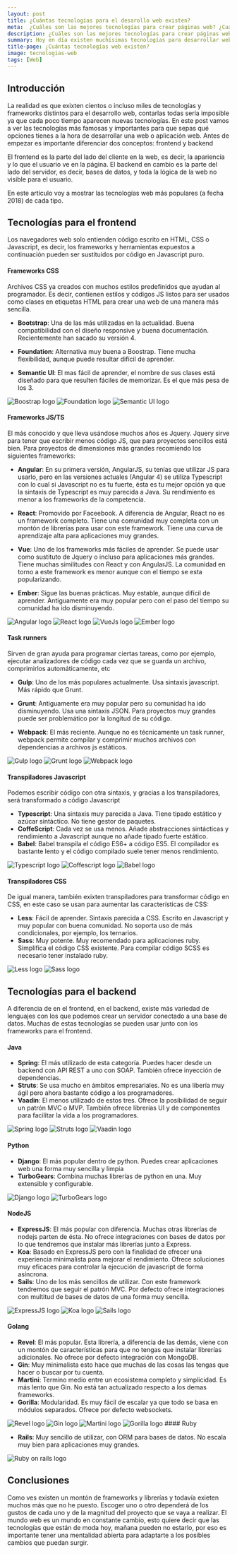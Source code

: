 ```yaml
---
layout: post
title: ¿Cuántas tecnologías para el desarollo web existen?
meta:  ¿Cuáles son las mejores tecnologías para crear páginas web? ¿Cuáles son las más populares? 
description: ¿Cuáles son las mejores tecnologías para crear páginas web? ¿Cuáles son las más populares? 
summary: Hoy en día existen muchísimas tecnologías para desarrollar web. En este artículo voy a motrar cuáles son los frameworks más interesantes y populares para del desarrollo web en el año 2018.
title-page: ¿Cuántas tecnologías web existen?
image: tecnologias-web
tags: [Web] 
---
```


## Introducción

La realidad es que exixten cientos o incluso miles de tecnologías y frameworks distintos para el desarrollo web, contarlas todas sería imposible ya que cada poco tiempo 
aparecen nuevas tecnologías. En este post vamos a ver las tecnologías más famosas y importantes para que sepas qué opciones tienes a la hora de 
desarrollar una web o aplicación web. Antes de empezar es importante diferenciar dos conceptos: frontend y backend

El frontend es la parte del lado del cliente en la web, es decir, la apariencia y lo que el usuario ve en la página.
El backend en cambio es la parte del lado del servidor, es decir, bases de datos, y toda la lógica de la web no visible para el usuario.

En este artículo voy a mostrar las tecnologías web más populares (a fecha 2018) de cada tipo.

## Tecnologías para el frontend

Los navegadores web solo entienden código escrito en HTML, CSS o Javascript, es decir, los frameworks y herramientas expuestos a continuación pueden
ser sustituidos por código en Javascript puro.

#### Frameworks CSS

Archivos CSS ya creados con muchos estilos predefinidos que ayudan al programador. Es decir, contienen estilos y códigos JS listos para ser usados como clases
en etiquetas HTML para crear una web de una manera más sencilla.

- **Bootstrap**: Una de las más utilizadas en la actualidad. Buena compatibilidad con el diseño responsive y buena documentación. Recientemente han sacado su versión 4.

- **Foundation**: Alternativa muy buena a Boostrap. Tiene mucha flexibilidad, aunque puede resultar difícil de aprender.

- **Semantic UI**: El mas fácil de aprender, el nombre de sus clases está diseñado para que resulten fáciles de memorizar. Es el que más pesa de los 3.

 <img src="https://i.imgur.com/yKVqvjs.png" class="responsive-img img-100" alt="Boostrap logo"> 
 <img src="https://i.imgur.com/b6c2NbQ.png" class="responsive-img img-100" alt="Foundation logo"> 
 <img src="https://i.imgur.com/RKU8hFE.png" class="responsive-img img-100" alt="Semantic UI logo"> 


#### Frameworks JS/TS

El más conocido y que lleva usándose muchos años es Jquery. Jquery sirve para tener que escribir menos código JS, que para proyectos sencillos está bien.
Para proyectos de dimensiones más grandes recomiendo los siguientes frameworks:

- **Angular**: En su primera versión, AngularJS, su tenías que utilizar JS para usarlo, pero en las versiones actuales (Angular 4) se utiliza Typescript con lo cual si
Javascript no es tu fuerte, ésta es tu mejor opción ya que la sintaxis de Typescript es muy parecida a Java. Su rendimiento es menor a los frameworks de la competencia.

- **React**: Promovido por Faceebook. A diferencia de Angular, React no es un framework completo. Tiene una comunidad muy completa con un montón de librerías para usar con este framework.
Tiene una curva de aprendizaje alta para aplicaciones muy grandes.

- **Vue**: Uno de los frameworks más fáciles de aprender. Se puede usar como sustituto de Jquery o incluso para aplicaciones más grandes. Tiene muchas similitudes con React y con AngularJS.
La comunidad en torno a este framework es menor aunque con el tiempo se esta popularizando.

- **Ember**: Sigue las buenas prácticas. Muy estable, aunque difícil de aprender. Antiguamente era muy popular pero con el paso del tiempo su comunidad ha ido disminuyendo.

 <img src="https://i.imgur.com/Z5kpa28.png" class="responsive-img img-100" alt="Angular logo"> 
 <img src="https://i.imgur.com/F9skwZa.png" class="responsive-img img-100" alt="React logo"> 
 <img src="https://i.imgur.com/IKzWBcs.png" class="responsive-img img-100" alt="VueJs logo"> 
 <img src="https://i.imgur.com/I3nT8vz.png" class="responsive-img img-100" alt="Ember logo"> 

#### Task runners

Sirven de gran ayuda para programar ciertas tareas, como por ejemplo, ejecutar analizadores de código cada vez que se guarda un archivo, comprimirlos automáticamente, etc

- **Gulp**: Uno de los más populares actualmente. Usa sintaxis javascript. Más rápido que Grunt.

- **Grunt**: Antiguamente era muy popular pero su comunidad ha ido disminuyendo. Usa una sintaxis JSON. Para proyectos muy grandes puede ser problemático por la longitud de su código.

- **Webpack**: El más reciente. Aunque no es técnicamente un task runner, webpack permite compilar y comprimir muchos archivos con dependencias a archivos js estáticos. 

 <img src="https://i.imgur.com/UAbMNA6.png" class="responsive-img img-100" alt="Gulp logo"> 
 <img src="https://i.imgur.com/tmynA35.png" class="responsive-img img-100" alt="Grunt logo"> 
 <img src="https://i.imgur.com/M0mO0k3.png" class="responsive-img img-100" alt="Webpack logo"> 

#### Transpiladores Javascript

Podemos escribir código con otra sintaxis, y gracias a los transpiladores, será transformado a código Javascript

- **Typescript**: Una sintaxis muy parecida a Java. Tiene tipado estático y azúcar sintáctico. No tiene gestor de paquetes.
- **CoffeScript**: Cada vez se usa menos. Añade abstracciones sintácticas y rendimiento a Javascript aunque no añade tipado fuerte estático. 
- **Babel**: Babel transpila el código ES6+ a código ES5. El compilador es bastante lento y el código compilado suele tener menos rendimiento. 

 <img src="https://i.imgur.com/vAt09XW.png" class="responsive-img img-100" alt="Typescript logo"> 
 <img src="https://i.imgur.com/ODoDvYK.png" class="responsive-img img-100" alt="Coffescript logo"> 
 <img src="https://i.imgur.com/FOUigiQ.png" class="responsive-img img-100" alt="Babel logo"> 

#### Transpiladores CSS

De igual manera, también exixten transpiladores para transformar código en CSS, en este caso se usan para aumentar las características de CSS:

- **Less**: Fácil de aprender. Sintaxis parecida a CSS. Escrito en Javascript y muy popular con buena comunidad. No soporta uso de más condicionales, por ejemplo, los ternarios.
- **Sass**: Muy potente. Muy recomendado para aplicaciones ruby. Simplifica el código CSS existente. Para compilar código SCSS es necesario tener instalado ruby.

 <img src="https://i.imgur.com/PnuHOJR.png" class="responsive-img img-100" alt="Less logo"> 
 <img src="https://i.imgur.com/b9eBxhs.png" class="responsive-img img-100" alt="Sass logo"> 

## Tecnologías para el backend

A diferencia de en el frontend, en el backend, existe más variedad de lenguajes con los que podemos crear un servidor conectado a una base de datos.
Muchas de estas tecnologías se pueden usar junto con los frameworks para el frontend.

#### Java

- **Spring**: El más utilizado de esta categoría. Puedes hacer desde un backend con API REST a uno con SOAP. También ofrece inyección de dependencias.  
- **Struts**: Se usa mucho en ámbitos empresariales. No es una libería muy ágil pero ahora bastante código a los programadores.
- **Vaadin**: El menos utilizado de estos tres. Ofrece la posibilidad de seguir un patrón MVC o MVP. También ofrece librerías UI y de componentes para facilitar la vida a los programadores.

 <img src="https://i.imgur.com/QHT6FzK.png" class="responsive-img img-100" alt="Spring logo"> 
 <img src="https://i.imgur.com/JwVFDIk.png" class="responsive-img img-100" alt="Struts logo"> 
 <img src="https://i.imgur.com/amUB8sH.png" class="responsive-img img-100" alt="Vaadin logo"> 

#### Python

- **Django**: El más popular dentro de python. Puedes crear aplicaciones web una forma muy sencilla y limpia
- **TurboGears**: Combina muchas librerías de python en una. Muy extensible y configurable.

 <img src="https://i.imgur.com/786krcK.png" class="responsive-img img-100" alt="Django logo"> 
 <img src="https://i.imgur.com/s61gMz1.png" class="responsive-img img-100" alt="TurboGears logo"> 

#### NodeJS

- **ExpressJS**: El más popular con diferencia. Muchas otras librerías de nodejs parten de ésta. No ofrece integraciones con bases de datos por lo que tendremos que instalar más librerías junto a Express.
- **Koa**: Basado en ExpressJS pero con la finalidad de ofrecer una experiencia minimalista para mejorar el rendimiento. Ofrece soluciones muy eficaces para controlar la ejecución de javascript de forma asíncrona.
- **Sails**: Uno de los más sencillos de utilizar. Con este framework tendremos que seguir el patrón MVC. Por defecto ofrece integraciones con multitud de bases de datos de una forma muy sencilla.

 <img src="https://i.imgur.com/C8w2tHr.png" class="responsive-img img-100" alt="ExpressJS logo"> 
 <img src="https://i.imgur.com/5v42tDZ.png" class="responsive-img img-100" alt="Koa logo"> 
 <img src="https://i.imgur.com/1qnrFFI.png" class="responsive-img img-100" alt="Sails logo"> 

#### Golang

- **Revel**: El más popular. Esta librería, a diferencia de las demás, viene con un montón de características para que no tengas que instalar librerías adicionales. No ofrece por defecto integración con MongoDB.
- **Gin**: Muy minimalista esto hace que muchas de las cosas las tengas que hacer o buscar por tu cuenta.
- **Martini**: Termino medio entre un ecosistema completo y simplicidad. Es más lento que Gin. No está tan actualizado respecto a los demas frameworks.
- **Gorilla**: Modularidad. Es muy fácil de escalar ya que todo se basa en módulos separados. Ofrece por defecto websockets.

 <img src="https://i.imgur.com/RUciX20.png" class="responsive-img img-100" alt="Revel logo"> 
 <img src="https://i.imgur.com/trOzzeN.png" class="responsive-img img-100" alt="Gin logo"> 
 <img src="https://i.imgur.com/yaVks0l.gif" class="responsive-img img-100" alt="Martini logo"> 
 <img src="https://i.imgur.com/b3KYKiE.png" class="responsive-img img-100" alt="Gorilla logo"> 
#### Ruby

- **Rails**: Muy sencillo de utilizar, con ORM para bases de datos. No escala muy bien para aplicaciones muy grandes. 

 <img src="https://i.imgur.com/Z7bLivl.png" class="responsive-img img-100" alt="Ruby on rails logo"> 

## Conclusiones

Como ves existen un montón de frameworks y librerías y todavía exieten muchos más que no he puesto. Escoger uno o otro dependerá de los gustos de cada uno y de la magnitud del proyecto
que se vaya a realizar. El mundo web es un mundo en constante cambio, esto quiere decir que las tecnologías que están de moda hoy, mañana pueden no estarlo, por eso es importante tener
una mentalidad abierta para adaptarte a los posibles cambios que puedan surgir.


